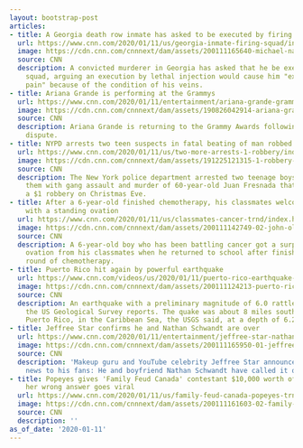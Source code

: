 ```yaml
---
layout: bootstrap-post
articles:
- title: A Georgia death row inmate has asked to be executed by firing squad
  url: https://www.cnn.com/2020/01/11/us/georgia-inmate-firing-squad/index.html
  image: https://cdn.cnn.com/cnnnext/dam/assets/200111165640-michael-nance-mugshot-super-tease.jpg
  source: CNN
  description: A convicted murderer in Georgia has asked that he be executed by firing
    squad, arguing an execution by lethal injection would cause him "excruciating
    pain" because of the condition of his veins.
- title: Ariana Grande is performing at the Grammys
  url: https://www.cnn.com/2020/01/11/entertainment/ariana-grande-grammys-trnd/index.html
  image: https://cdn.cnn.com/cnnnext/dam/assets/190826042914-ariana-grande-file-super-tease.jpg
  source: CNN
  description: Ariana Grande is returning to the Grammy Awards following last year's
    dispute.
- title: NYPD arrests two teen suspects in fatal beating of man robbed of $1
  url: https://www.cnn.com/2020/01/11/us/two-more-arrests-1-robbery/index.html
  image: https://cdn.cnn.com/cnnnext/dam/assets/191225121315-1-robbery-still-super-tease.jpg
  source: CNN
  description: The New York police department arrested two teenage boys and charged
    them with gang assault and murder of 60-year-old Juan Fresnada that occurred during
    a $1 robbery on Christmas Eve.
- title: After a 6-year-old finished chemotherapy, his classmates welcomed him back
    with a standing ovation
  url: https://www.cnn.com/2020/01/11/us/classmates-cancer-trnd/index.html
  image: https://cdn.cnn.com/cnnnext/dam/assets/200111142749-02-john-oliver-zippay-leukemia-classmates-super-tease.jpg
  source: CNN
  description: A 6-year-old boy who has been battling cancer got a surprise standing
    ovation from his classmates when he returned to school after finishing his last
    round of chemotherapy.
- title: Puerto Rico hit again by powerful earthquake
  url: https://www.cnn.com/videos/us/2020/01/11/puerto-rico-earthquake-nr-vpx.cnn
  image: https://cdn.cnn.com/cnnnext/dam/assets/200111124213-puerto-rico-earthquake-aerials-super-tease.jpg
  source: CNN
  description: An earthquake with a preliminary magnitude of 6.0 rattled Puerto Rico,
    the US Geological Survey reports. The quake was about 8 miles south of Indios,
    Puerto Rico, in the Caribbean Sea, the USGS said, at a depth of 6.2 miles.
- title: Jeffree Star confirms he and Nathan Schwandt are over
  url: https://www.cnn.com/2020/01/11/entertainment/jeffree-star-nathan-schwandt-breakup-trnd/index.html
  image: https://cdn.cnn.com/cnnnext/dam/assets/200111165950-01-jeffree-star-nathan-schwandt-breakup-trnd-restricted-super-tease.jpg
  source: CNN
  description: 'Makeup guru and YouTube celebrity Jeffree Star announced some sad
    news to his fans: He and boyfriend Nathan Schwandt have called it quits.'
- title: Popeyes gives 'Family Feud Canada' contestant $10,000 worth of food after
    her wrong answer goes viral
  url: https://www.cnn.com/2020/01/11/us/family-feud-canada-popeyes-trnd/index.html
  image: https://cdn.cnn.com/cnnnext/dam/assets/200111161603-02-family-feud-canada-popeyes-trnd-super-tease.jpg
  source: CNN
  description: ''
as_of_date: '2020-01-11'
---
```



